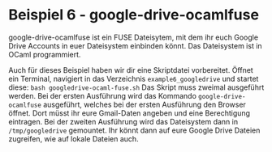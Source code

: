 # Beispiel 6 - google-drive-ocamlfuse
google-drive-ocamlfuse ist ein FUSE Dateisytem, mit dem ihr euch Google Drive Accounts in euer Dateisystem einbinden könnt. Das Dateisystem ist in OCaml programmiert.

Auch für dieses Beispiel haben wir dir eine Skriptdatei vorbereitet. Öffnet ein Terminal, navigiert in das Verzeichnis `example6_googledrive` und startet diese: `bash googledrive-ocaml-fuse.sh`
Das Skript muss zweimal ausgeführt werden. Bei der ersten Ausführung wird das Kommando `google-drive-ocamlfuse` ausgeführt, welches bei der ersten Ausführung den Browser öffnet. Dort müsst ihr eure Gmail-Daten angeben und eine Berechtigung eintragen. Bei der zweiten Ausführung wird das Dateisystem dann in `/tmp/googledrive` gemountet. Ihr könnt dann auf eure Google Drive Dateien zugreifen, wie auf lokale Dateien auch.
